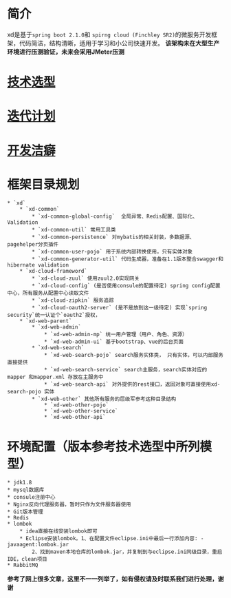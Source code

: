  
# 简介
xd是基于`spring boot 2.1.0`和 `spirng cloud (Finchley SR2)`的微服务开发框架，代码简洁，结构清晰，适用于学习和小公司快速开发。
**该架构未在大型生产环境进行压测验证，未来会采用JMeter压测**
# [技术选型](https://github.com/xionggit/xd/wiki/%E6%8A%80%E6%9C%AF%E9%80%89%E5%9E%8B) 
# [迭代计划](https://github.com/xionggit/xd/wiki/%E8%BF%AD%E4%BB%A3%E8%A7%84%E5%88%92)
# [开发洁癖](https://github.com/xionggit/xd/wiki/%E4%BB%A3%E7%A0%81%E6%B4%81%E7%99%96)
# 框架目录规划
    * `xd`
        * `xd-common`
            * `xd-common-global-config`  全局异常、Redis配置、国际化、Validation
            * `xd-common-util` 常用工具类
            * `xd-common-persistence` 对mybatis的相关封装，多数据源、pagehelper分页插件
            * `xd-common-user-pojo` 用于系统内部转换使用，只有实体对象
            * `xd-common-generator-util` 代码生成器，准备在1.1版本整合swagger和hibernate validation
        * `xd-cloud-frameword`
            * `xd-cloud-zuul` 使用zuul2.0实现网关
            * `xd-cloud-config` (是否使用consule的配置待定) spring config配置中心，所有服务从配置中心读取文件
            * `xd-cloud-zipkin` 服务追踪
            * `xd-cloud-oauth2-server` (是不是放到这一级待定) 实现`spring security`统一认证个`oauth2`授权，
        * `xd-web-parent`
            * `xd-web-admin`
                * `xd-web-admin-mp` 统一用户管理（用户、角色、资源）
                * `xd-web-admin-ui` 基于bootstrap、vue的后台页面
            * `xd-web-search`
                * `xd-web-search-pojo` search服务实体类， 只有实体，可以内部服务直接提供
                * `xd-web-search-service` search主服务，search实体对应的mapper 和mapper.xml 存放在主服务中
                * `xd-web-search-api` 对外提供的rest接口，返回对象可直接使用xd-search-pojo 实体
            * `xd-web-other` 其他所有服务的层级军参考这种目录结构
                * `xd-web-other-pojo` 
                * `xd-web-other-service`
                * `xd-web-other-api`    

# 环境配置（版本参考技术选型中所列模型）
    * jdk1.8
    * mysql数据库
    * consule注册中心
    * Nginx反向代理服务器，暂时只作为文件服务器使用
    * Git版本管理
    * Redis
    * lombok
        * idea直接在线安装lombok即可
        * Eclipse安装lombok。1、在配置文件eclipse.ini中最后一行添加内容: -javaagent:lombok.jar
            2、找到maven本地仓库的lombok.jar，并复制到与eclipse.ini同级目录，重启IDE，clean项目 
    * RabbitMQ
    

**参考了网上很多文章，这里不一一列举了，如有侵权请及时联系我们进行处理，谢谢**    